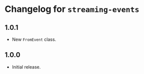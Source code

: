 # Changelog for `streaming-events`

## 1.0.1

- New `FromEvent` class.

## 1.0.0

- Initial release.
